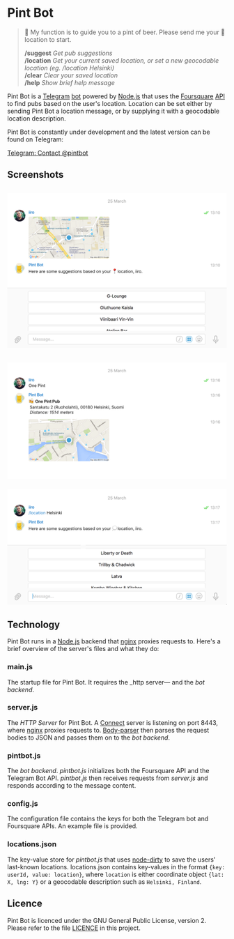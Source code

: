 # Pint Bot

>🍻 My function is to guide you to a pint of beer. Please send me your 📍location to start. 
>
> __/suggest__ _Get pub suggestions_  
> __/location__ _Get your current saved location, or set a new geocodable location (eg. /location Helsinki)_  
> __/clear__ _Clear your saved location_  
> __/help__ _Show brief help message_

Pint Bot is a [Telegram](https://telegram.org) [bot](https://core.telegram.org/bots) powered by [Node.js](https://nodejs.org/en/) that uses the [Foursquare](https://foursquare.com) [API](https://developer.foursquare.com) to find pubs based on the user's location. Location can be set either by sending Pint Bot a location message, or by supplying it with a geocodable location description.

Pint Bot is constantly under development and the latest version can be found on Telegram:

[Telegram: Contact @pintbot](https://telegram.me/pintbot)

## Screenshots

![Screenshot 1](https://raw.githubusercontent.com/iiroj/pintbot/master/screenshot%201.png)
----
![Screenshot 2](https://raw.githubusercontent.com/iiroj/pintbot/master/screenshot%202.png)
----
![Screenshot 3](https://raw.githubusercontent.com/iiroj/pintbot/master/screenshot%203.png)

## Technology

Pint Bot runs in a [Node.js](https://nodejs.org/en/) backend that [nginx](http://nginx.org) proxies requests to. Here's a brief overview of the server's files and what they do:

### main.js

The startup file for Pint Bot. It requires the _http server— and the _bot backend_.

### server.js

The _HTTP Server_ for Pint Bot. A [Connect](https://github.com/senchalabs/connect) server is listening on port 8443, where [nginx](http://nginx.org) proxies requests to. [Body-parser]() then parses the request bodies to JSON and passes them on to the _bot backend_.

### pintbot.js

The _bot backend_. _pintbot.js_ initializes both the Foursquare API and the Telegram Bot API. _pintbot.js_ then receives requests from _server.js_ and responds according to the message content.

### config.js

The configuration file contains the keys for both the Telegram bot and Foursquare APIs. An example file is provided.

### locations.json

The key-value store for _pintbot.js_ that uses [node-dirty](https://github.com/felixge/node-dirty) to save the users' last-known locations. locations.json contains key-values in the format `{key: userId, value: location}`, where `location` is either coordinate object `{lat: X, lng: Y}` or a geocodable description such as `Helsinki, Finland`.

## Licence

Pint Bot is licenced under the GNU General Public License, version 2. Please refer to the file [LICENCE](https://github.com/iiroj/pintbot/blob/master/LICENCE) in this project.
